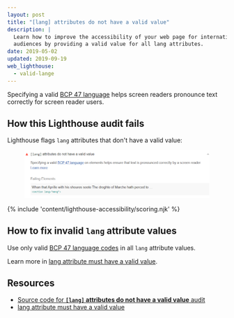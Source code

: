 ```yaml
---
layout: post
title: "[lang] attributes do not have a valid value"
description: |
  Learn how to improve the accessibility of your web page for international
  audiences by providing a valid value for all lang attributes.
date: 2019-05-02
updated: 2019-09-19
web_lighthouse:
  - valid-lange
---
```


Specifying a valid
[BCP 47 language](https://www.w3.org/International/questions/qa-choosing-language-tags#question)
helps screen readers pronounce text correctly for screen reader users.

## How this Lighthouse audit fails

Lighthouse flags `lang` attributes that don't have a valid value:

<figure class="w-figure">
  <img class="w-screenshot" src="valid-lang.png" alt="Lighthouse audit showing `lang` attribute does not have a valid value">
</figure>

{% include 'content/lighthouse-accessibility/scoring.njk' %}

## How to fix invalid `lang` attribute values

Use only valid [BCP 47 language codes](https://www.w3.org/International/questions/qa-choosing-language-tags#question)
in all `lang` attribute values.

Learn more in [lang attribute must have a valid value](https://dequeuniversity.com/rules/axe/3.3/valid-lang).

## Resources

- [Source code for **`[lang]` attributes do not have a valid value** audit](https://github.com/GoogleChrome/lighthouse/blob/master/lighthouse-core/audits/accessibility/valid-lang.js)
- [lang attribute must have a valid value](https://dequeuniversity.com/rules/axe/3.3/valid-lang)
